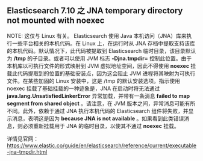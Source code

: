## Elasticsearch 7.10 之 JNA temporary directory not mounted with noexec



NOTE: 这仅与 Linux 有关。
Elasticsearch 使用 Java 本机访问（JNA）库来执行一些平台相关的本机代码。在 Linux 上，在运行时从 JNA 存档中提取支持该库的本机代码。默认情况下，此代码被提取到 Elasticsearch 临时目录，该目录默认为 **/tmp** 的子目录。或者可以使用 JVM 标志 **-Djna.tmpdir=<path>** 控制此位置。由于本机库以可执行文件的形式映射到 JVM 虚拟地址空间，因此不得使用 **noexec** 挂载此代码提取到的位置的基础安装点，因为这会阻止 JVM 进程将其映射为可执行文件。在某些加固的 Linux 安装中，这是 /tmp 的默认安装选项。指示使用 noexec 挂载了基础挂载的一种迹象是，JNA 在启动时将无法通过 **java.lang.UnsatisfiedLinkerError** 异常加载，并带有一条消息 **failed to map segment from shared object** 。请注意，在 JVM 版本之间，异常消息可能有所不同。此外，依赖于通过 JNA 执行本机代码的 Elasticsearch 组件将失败，并显示消息，表明这是因为 **because JNA is not available** 。如果看到此类错误消息，则必须重新挂载用于 JNA 的临时目录，以使其不通过 **noexec** 挂载。

详情见官网：https://www.elastic.co/guide/en/elasticsearch/reference/current/executable-jna-tmpdir.html
